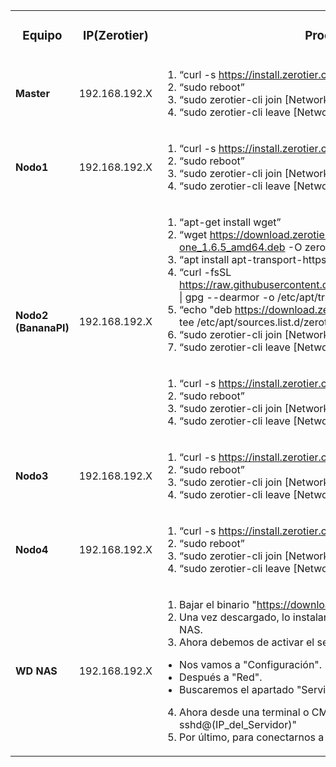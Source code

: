<table>
 <tr align="center">
  <td><h3> Equipo </h3></td>
  <td><h3> IP(Zerotier) </h3></td>
  <td><h3> Proceso de instalación de Zerotier </h3></td>
 </tr>
  
 <tr>
  <td><b> Master </b></td>
  <td> 192.168.192.X </td>
  <td>

  1. “curl -s https://install.zerotier.com/ | sudo bash”
  2. “sudo reboot”
  3. “sudo zerotier-cli join [Network_ID]” --> <b> Entrar en la VPN </b>
  4. “sudo zerotier-cli leave [Network_ID]” --> <b> Salir de la VPN </b>

  </td>
 </tr>
 
 <tr>
  <td><b> Nodo1 </b></td>
  <td> 192.168.192.X </td>
  <td>
  
  1. “curl -s https://install.zerotier.com/ | sudo bash”
  2. “sudo reboot”
  3. “sudo zerotier-cli join [Network_ID]” --> <b> Entrar en la VPN </b>
  4. “sudo zerotier-cli leave [Network_ID]” --> <b> Salir de la VPN </b>
    
  </td>
 </tr>
 
 <tr>
  <td rowspan="2"><b> Nodo2 (BananaPI) </b></td>
  <td rowspan="2"> 192.168.192.X </td>
  <td>
 
  1. “apt-get install wget”
  2. “wget https://download.zerotier.com/RELEASES/1.6.5/dist/debian/buster/zerotier-one_1.6.5_amd64.deb -O zerotierone_1.6.5_amd64.deb”
  3. “apt install apt-transport-https ca-certificates curl gnupg lsb-release”
  4. “curl -fsSL https://raw.githubusercontent.com/zerotier/ZeroTierOne/master/doc/contact%40zerotier.com.gpg | gpg --dearmor -o /etc/apt/trusted.gpg.d/zerotier.gpg”
  5. “echo "deb https://download.zerotier.com/debian/$(lsb_release -cs)/ $(lsb_release -cs) main" | tee /etc/apt/sources.list.d/zerotier.list”
  6. “sudo zerotier-cli join [Network_ID]” --> <b> Entrar en la VPN </b>
  7. “sudo zerotier-cli leave [Network_ID]” --> <b> Salir de la VPN  </b>
    
  </td>
 </tr>
 
 <tr>
  <td>

  1. “curl -s https://install.zerotier.com/ | sudo bash”
  2. “sudo reboot”
  3. “sudo zerotier-cli join [Network_ID]” --> <b> Entrar en la VPN </b>
  4. “sudo zerotier-cli leave [Network_ID]” --> <b> Salir de la VPN </b>  
    
  </td>
 </tr>
 
 <tr>
  <td><b> Nodo3 </b></td>
  <td> 192.168.192.X </td>
  <td>
  
  1. “curl -s https://install.zerotier.com/ | sudo bash”
  2. “sudo reboot”
  3. “sudo zerotier-cli join [Network_ID]” --> <b> Entrar en la VPN </b>
  4. “sudo zerotier-cli leave [Network_ID]” --> <b> Salir de la VPN </b>

    
  </td>
 </tr>

 <tr>
  <td><b> Nodo4 </b></td>
  <td> 192.168.192.X </td>
  <td>
  
  1. “curl -s https://install.zerotier.com/ | sudo bash”
  2. “sudo reboot”
  3. “sudo zerotier-cli join [Network_ID]” --> <b> Entrar en la VPN </b>
  4. “sudo zerotier-cli leave [Network_ID]” --> <b> Salir de la VPN </b>
    
  </td>
 </tr>
  
 <tr>
  <td><b> WD NAS </b></td>
  <td> 192.168.192.X </td>
  <td>
  
  1. Bajar el binario "https://download.zerotier.com/dist/wd/"
  2. Una vez descargado, lo instalaremos en el apartado de "Aplicaciones" de la interfaz gráfica del NAS.
  3. Ahora debemos de activar el servicio SSH en el NAS. Para ello:
  
  - Nos vamos a "Configuración".
  - Después a "Red".
  - Buscaremos el apartado "Servicio de red" y activamos SSH 
  
  4. Ahora desde una terminal o CMD, intentamos conectarnos ejecutando el comando "ssh sshd@(IP_del_Servidor)"
  5. Por último, para conectarnos a la red debemos ejecutar "zerotier-cli join [Network_ID]"  
    
  </td>
 </tr>
</table>
